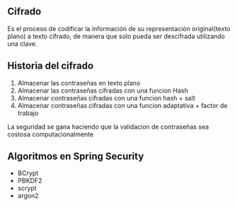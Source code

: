 ## Cifrado

Es el proceso de codificar la información de su representación original(texto plano)
a texto cifrado, de manera que solo pueda ser descifrada utilizando una clave.

## Historia del cifrado
1. Almacenar las contraseñas en texto plano
2. Almacenar las contraseñas cifradas con una funcion Hash
3. Almacenar contraseñas cifradas con una funcion hash + salt
4. Almacenar contraseñas cifradas con una funcion adaptativa + factor de trabajo

La seguridad se gana haciendo que la validacion de contraseñas sea costosa computacionalmente

## Algoritmos en Spring Security

* BCrypt
* PBKDF2
* scrypt
* argon2